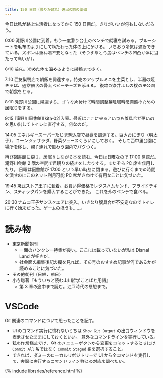 ```yaml
---
title: 150 日目（曇りか晴れ）遠出の前の準備
---
```


今日は私が路上生活者になってから 150 日目だ。きりがいいが何もしないだろう。

0:00 滝野川公園に到着。もう一度滑り台上のベンチで就寝を試みる。ブルーシートを毛布のようにして横たわった体の上にかける。
いちおう冷気は遮断できている。ズボンは重ね着不要となった（そうすると今度はベンチの凹凸が体に当たって痛いが）。

6:10 起床。冷めた体を温めるように巣鴨まで歩く。

7:10 西友巣鴨店で朝飯を調達する。特売のアップルミニを主菜とし、半額の焼きそば、通常価格の骨太ベビーチーズを添える。
復路の染井よしの桜の里公園で朝食をとる。

8:10 滝野川公園に帰還する。ゴミを片付けて時間調整兼睡眠時間調整のための居眠りをする。

9:15 [滝野川図書館][kita-02]入室。最近はここに来るといつも腹具合が悪いのを思い出してトイレに直行する。何なのだ。

14:05 エネルギースーパーたじま駒込店で昼食を調達する。巨大おにぎり（明太子）、コーンツナサラダ、野菜ジュースくらいにしておく。
そして西中里公園に場所を移し、親子連れで賑わう園内でパクつく。

再び図書館に戻り、居眠りしながら本を読む。今日は日曜なので 17:00 閉館だ。
滝野川会館 2 階の空間で居眠りの続きをしたりする。またぞろ PC 席を借用したり。
日曜は図書館が 17:00 という早い時刻に閉まる。遊びに行くまでの時間を潰すのにこのネット利用可能 PC 席がきわけて有用なことに気づいた。

19:45 東武ストア王子に到着。お買い得価格でレタスハムサンド、フライドチキン、スティックパンを購入することができた。
これを外のベンチで食べる。

20:30 ナムコ王子サンスクエアに突入。いきなり腹具合が不安定なのでトイレに行く始末だった。ゲームのほうも……。

# 読み物

* 東京新聞朝刊
  * 一面のバンクシー特集が良い。ここには載っていないが私は Dismal Land が好きだ。
  * 社会面の編集後記の欄を見れば、その号のおすすめ記事が何であるかが読めることに気づいた。
* その他朝刊（日経、朝日）
* 小寺聡著『もういちど読む山川哲学ことばと用語』
  * 第 3 章の途中まで読む。江戸時代の思想まで。

# VSCode

Git 関連のコマンドについて思ったことを記す。

* UI のコマンド実行に慣れないうちは `Show Git Output` の出力ウィンドウを表示させたままにしておくといい。
  意外なコマンドラインを実行している。
* 私の作業様式では、Git のメニューボタンから変更をコミットするときには `Commit All` 系ではなく `Commit Staged` 系を選択すること。
* できれば、ダミーのローカルリポジトリーで UI から全コマンドを実行して、実際に実行するコマンドライン群との対応を調べたい。

{% include libraries/reference.html %}
